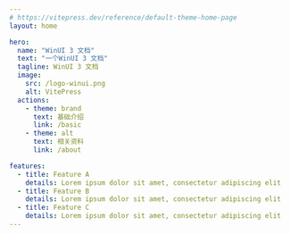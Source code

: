```yaml
---
# https://vitepress.dev/reference/default-theme-home-page
layout: home

hero:
  name: "WinUI 3 文档"
  text: "一个WinUI 3 文档"
  tagline: WinUI 3 文档
  image:
    src: /logo-winui.png
    alt: VitePress
  actions:
    - theme: brand
      text: 基础介绍
      link: /basic
    - theme: alt
      text: 相关资料
      link: /about

features:
  - title: Feature A
    details: Lorem ipsum dolor sit amet, consectetur adipiscing elit
  - title: Feature B
    details: Lorem ipsum dolor sit amet, consectetur adipiscing elit
  - title: Feature C
    details: Lorem ipsum dolor sit amet, consectetur adipiscing elit
---
```


